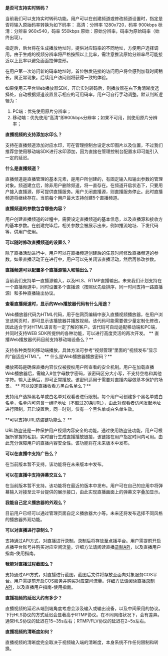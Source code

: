 
**是否可支持实时转码？**

当前我们可以支持实时转码功能。用户可以在创建频道或修改频道设置时，指定是否将输入原始码率转换为如下码率：
高清：分辨率 1280x720，码率 900kbps
标清：分辨率 960x540，码率 550kbps
原始：原始分辨率，码率为原始码率（始终出现）。

指定后，后台将在生成播放地址时，提供对应码率的不同地址，方便用户选择调用。由于生成的视频分辨率将严格按照以上比率，需注意推流原始分辨率尽可能接近以上比率以避免画面拉伸变形。

在用户第一次访问新的码率地址时，首位触发链接的访问用户将会感到加载时间稍长，属正常现象。后续用户访问则将获得一致的体验。

如果使用云平台Web播放器SDK，开启实时转码后，则播放器在右下角清晰度选择处，自动根据频道设置显示相应的可用码率，用户可自行手动调整。默认判断逻辑为：
1. PC端：优先使用原片分辨率；
2. 移动端：优先使用“高清”即900kbps分辨率；如果不可用，则使用原片分辨率；


**直播视频的支持添加水印么？**

支持在直播频道添加对应水印，可在管理控制台设定水印图片以及位置，不过我们推荐您使用移动端SDK进行水印添加，因为直接在管理控制台配置水印可能引入一定的延迟。


**什么是直播频道？**

直播频道是直播管理的基本元素，是用户所创建的，有固定输入和输出参数的管理对象。频道建立后，除非用户删除频道，将一直存在。在频道开启状态下，只要用户接入直播源，即可提供直播服务。用户关闭直播源，则直播服务停止。此时直播频道将继续存在。当前每个用户最大支持创建5个直播频道。

**直播频道的参数包含哪些内容？**

用户创建直播频道的过程中，需要设定直播频道的基本信息，以及直播源和接收方的基本参数。在创建完毕后，相关参数会被展示出来，例如推流地址、下发代码等，供用户使用。

**可以随时修改直播频道的设置么？**

除了直播活动进行中，用户可以在直播频道创建后的任意时间修改直播频道的参数。如果直播活动正在进行中，用户可以先关闭该直播活动，然后再修改参数。

**直播频道可以配置多个直播源输入和输出么？**

当前我们支持单一直播源输入，以及HLS、RTMP直播输出。未来我们计划支持在一个直播频道中，同时设置多个直播源（按照优先级排序，同一时间支持一路直播源）和多种直播输出协议。

**查看直播频道时，显示的Web播放器代码有什么用途？**

Web播放器代码为HTML代码，用于在网页编辑中嵌入直播视频播放器，在用户浏览该网页时，即可显示该播放器并播放视频。该代码可能需要做少量定制化修改，因此适合于对HTML语言有一定了解的客户。该代码可自动适配移动端和PC端，并同时支持WEB SDK所提供的各种功能，可以进行高度灵活的再次开发。
**
直播Web播放器代码目前支持移动端设备么？**

支持各种类型的移动端播放，具体方法可参考“视频管理”里面的“视频发布”显示的“自适应HTML”。
**
什么是Web播放器播放密码？**

播放密码是确保直播内容仅仅被授权用户所查看的安全机制。用户在加载直播Web播放器后，需输入8位字母数字密码，该密码区分大小写，不支持空格和其他字符。输入正确后，即可正常播放。该密码适用于需要对直播内容做基本保护的场景。
**
可以设定直播收看方黑白名单么？**

支持用户选择黑名单或白名单对观看者进行限制。每个用户可创建多个黑名单或白名单，名单内可包含一组IP地址（不超过20条URL），由此对观看者访问发起地址进行限制。开启设置后，同一时刻，仅有一个黑名单或白名单生效。

**可以支持URL防盗链功能么？ **

URL防盗链是一种保护用户视频内容安全的功能。通过使用防盗链功能，用户可根据所掌握的私钥，实时自行生成直播播放链接，该链接在用户指定时间内可用。由此充分保障用户的直播内容安全性。该功能将在未来版本中发布。

**可以在直播中支持广告么？**

在当前版本暂不支持。该功能将在未来版本中发布。

**可以在直播中支持弹幕交互么？**

在当前版本暂不支持。该功能将在最近的版本中发布。用户可在自己的应用中将弹幕输入对接至云平台提供的展示接口，由此实现直播画面上的弹幕文字叠加显示。

**我能自己定义播放器的外观么？**

目前用户已经可以通过管理页面自定义播放器大小等。未来还将发布选择不同风格的播放器外观功能。


**可以对直播进行录制么？**

支持通过API方式，对直播进行录制。录制后将存放至点播平台。用户需提前开启点播平台账号并购买对应空间流量。详细方法请阅读直播[录制API](http://tcecqpoc.fsphere.cn/doc/api/258/API%E6%A6%82%E8%A7%88)，以及直播用户指南-使用指南。


**我能对直播过程截图么？**

支持通过API方式，对直播进行截图，截图后文件将存放至面向对象服务COS平台。用户需提前开启COS服务并购买对应空间流量。详细方法请阅读直播[录制API](http://tcecqpoc.fsphere.cn/doc/api/258/API%E6%A6%82%E8%A7%88)，以及直播用户指南-使用指南。



**直播视频的延迟大约有多少？**

直播视频的延迟从端到端角度考虑会涉及输入或输出设备，以及中间采用的协议。下行HLS协议的方式延迟会显著高于RTMP协议。在不同网络状况下，会有差异。通常HLS协议的延迟在15~35s左右；RTMP/FLV协议的延迟在2~5s左右。

**直播视频的清晰度如何？**

直播视频的清晰度完全取决于视频输入端的清晰度，本身系统不作任何限制和转换。

